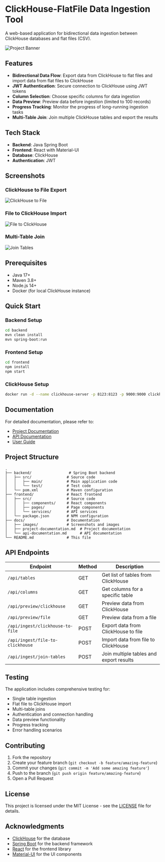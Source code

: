 # ClickHouse-FlatFile Data Ingestion Tool

A web-based application for bidirectional data ingestion between ClickHouse databases and flat files (CSV).

![Project Banner](docs/images/banner.png)

## Features

- **Bidirectional Data Flow**: Export data from ClickHouse to flat files and import data from flat files to ClickHouse
- **JWT Authentication**: Secure connection to ClickHouse using JWT tokens
- **Column Selection**: Choose specific columns for data ingestion
- **Data Preview**: Preview data before ingestion (limited to 100 records)
- **Progress Tracking**: Monitor the progress of long-running ingestion tasks
- **Multi-Table Join**: Join multiple ClickHouse tables and export the results

## Tech Stack

- **Backend**: Java Spring Boot
- **Frontend**: React with Material-UI
- **Database**: ClickHouse
- **Authentication**: JWT

## Screenshots

### ClickHouse to File Export
![ClickHouse to File](docs/images/clickhouse-to-file.png)

### File to ClickHouse Import
![File to ClickHouse](docs/images/file-to-clickhouse.png)

### Multi-Table Join
![Join Tables](docs/images/join-tables.png)

## Prerequisites

- Java 17+
- Maven 3.8+
- Node.js 14+
- Docker (for local ClickHouse instance)

## Quick Start

### Backend Setup

```bash
cd backend
mvn clean install
mvn spring-boot:run
```

### Frontend Setup

```bash
cd frontend
npm install
npm start
```

### ClickHouse Setup

```bash
docker run -d --name clickhouse-server -p 8123:8123 -p 9000:9000 clickhouse/clickhouse-server
```

## Documentation

For detailed documentation, please refer to:
- [Project Documentation](docs/project-documentation.md)
- [API Documentation](docs/api-documentation.md)
- [User Guide](docs/user-guide.md)

## Project Structure

```
.
├── backend/                 # Spring Boot backend
│   ├── src/                # Source code
│   │   ├── main/           # Main application code
│   │   └── test/           # Test code
│   └── pom.xml             # Maven configuration
├── frontend/               # React frontend
│   ├── src/                # Source code
│   │   ├── components/     # React components
│   │   ├── pages/          # Page components
│   │   └── services/       # API services
│   └── package.json        # NPM configuration
├── docs/                   # Documentation
│   ├── images/             # Screenshots and images
│   ├── project-documentation.md  # Project documentation
│   └── api-documentation.md      # API documentation
└── README.md               # This file
```

## API Endpoints

| Endpoint | Method | Description |
|----------|--------|-------------|
| `/api/tables` | GET | Get list of tables from ClickHouse |
| `/api/columns` | GET | Get columns for a specific table |
| `/api/preview/clickhouse` | GET | Preview data from ClickHouse |
| `/api/preview/file` | GET | Preview data from a file |
| `/api/ingest/clickhouse-to-file` | POST | Export data from ClickHouse to file |
| `/api/ingest/file-to-clickhouse` | POST | Import data from file to ClickHouse |
| `/api/ingest/join-tables` | POST | Join multiple tables and export results |

## Testing

The application includes comprehensive testing for:
- Single table ingestion
- Flat file to ClickHouse import
- Multi-table joins
- Authentication and connection handling
- Data preview functionality
- Progress tracking
- Error handling scenarios

## Contributing

1. Fork the repository
2. Create your feature branch (`git checkout -b feature/amazing-feature`)
3. Commit your changes (`git commit -m 'Add some amazing feature'`)
4. Push to the branch (`git push origin feature/amazing-feature`)
5. Open a Pull Request

## License

This project is licensed under the MIT License - see the [LICENSE](LICENSE) file for details.

## Acknowledgments

- [ClickHouse](https://clickhouse.com/) for the database
- [Spring Boot](https://spring.io/projects/spring-boot) for the backend framework
- [React](https://reactjs.org/) for the frontend library
- [Material-UI](https://mui.com/) for the UI components 